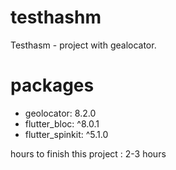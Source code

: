 # testhashm

Testhasm - project with gealocator.

# packages

 - geolocator: 8.2.0
 - flutter_bloc: ^8.0.1
 - flutter_spinkit: ^5.1.0
 
 hours to finish this project : 2-3 hours
